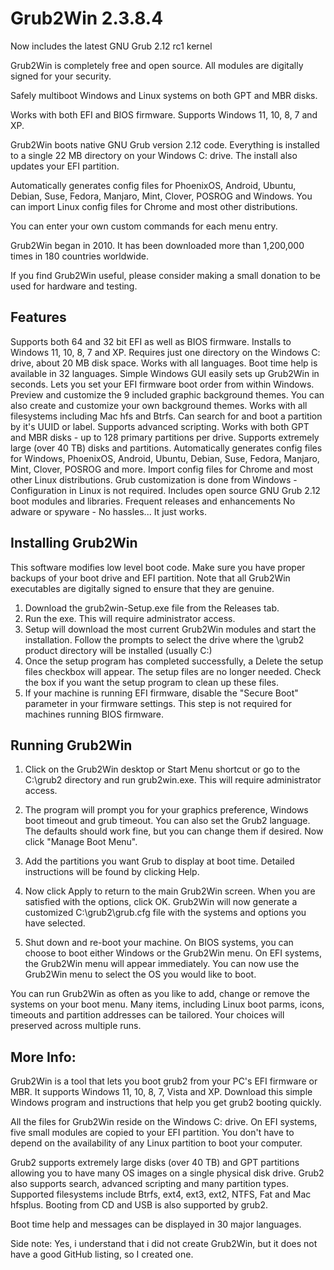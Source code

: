 # Grub2Win 2.3.8.4
Now includes the latest GNU Grub 2.12 rc1 kernel

Grub2Win is completely free and open source. All modules are digitally signed for your security.

Safely multiboot Windows and Linux systems on both GPT and MBR disks.

Works with both EFI and BIOS firmware. Supports Windows 11, 10, 8, 7 and XP.

Grub2Win boots native GNU Grub version 2.12 code. Everything is installed to a single 22 MB directory on your Windows C: drive. The install also updates your EFI partition.

Automatically generates config files for PhoenixOS, Android, Ubuntu, Debian, Suse, Fedora, Manjaro, Mint, Clover, POSROG and Windows. You can import Linux config files for Chrome and most other distributions.

You can enter your own custom commands for each menu entry.

Grub2Win began in 2010. It has been downloaded more than 1,200,000 times in 180 countries worldwide.

If you find Grub2Win useful, please consider making a small donation to be used for hardware and testing.

## Features
Supports both 64 and 32 bit EFI as well as BIOS firmware.
Installs to Windows 11, 10, 8, 7 and XP.
Requires just one directory on the Windows C: drive, about 20 MB disk space.
Works with all languages. Boot time help is available in 32 languages.
Simple Windows GUI easily sets up Grub2Win in seconds.
Lets you set your EFI firmware boot order from within Windows.
Preview and customize the 9 included graphic background themes. You can also create and customize your own background themes.
Works with all filesystems including Mac hfs and Btrfs.
Can search for and boot a partition by it's UUID or label. Supports advanced scripting.
Works with both GPT and MBR disks - up to 128 primary partitions per drive.
Supports extremely large (over 40 TB) disks and partitions.
Automatically generates config files for Windows, PhoenixOS, Android, Ubuntu, Debian, Suse, Fedora, Manjaro, Mint, Clover, POSROG and more.
Import config files for Chrome and most other Linux distributions.
Grub customization is done from Windows - Configuration in Linux is not required.
Includes open source GNU Grub 2.12 boot modules and libraries. Frequent releases and enhancements
No adware or spyware - No hassles... It just works.

## Installing Grub2Win
This software modifies low level boot code. Make sure you have proper backups of your boot drive and EFI partition. Note that all Grub2Win executables are digitally signed to ensure that they are genuine.

1) Download the grub2win-Setup.exe file from the Releases tab.
2) Run the exe. This will require administrator access. 
3) Setup will download the most current Grub2Win modules and start the installation. Follow the prompts to select the drive where the \grub2 product directory will be installed (usually C:)
4) Once the setup program has completed successfully, a Delete the setup files checkbox will appear. The setup files are no longer needed. Check the box if you want the setup program to clean up these files.
5) If your machine is running EFI firmware, disable the "Secure Boot" parameter in your firmware settings. This step is not required for machines running BIOS firmware.

## Running Grub2Win
1) Click on the Grub2Win desktop or Start Menu shortcut or go to the C:\grub2 directory and run grub2win.exe. This will require administrator access.

2) The program will prompt you for your graphics preference, Windows boot timeout and grub timeout. You can also set the Grub2 language. The defaults should work fine, but you can change them if desired. Now click "Manage Boot Menu".

3) Add the partitions you want Grub to display at boot time. Detailed instructions will be found by clicking Help.

4) Now click Apply to return to the main Grub2Win screen. When you are satisfied with the options, click OK. Grub2Win will now generate a customized C:\grub2\grub.cfg file with the systems and options you have selected.

5) Shut down and re-boot your machine. On BIOS systems, you can choose to boot either Windows or the Grub2Win menu. On EFI systems, the Grub2Win menu will appear immediately. You can now use the Grub2Win menu to select the OS you would like to boot.

You can run Grub2Win as often as you like to add, change or remove the systems on your boot menu. Many items, including Linux boot parms, icons, timeouts and partition addresses can be tailored. Your choices will preserved across multiple runs.

## More Info: 
Grub2Win is a tool that lets you boot grub2 from your PC's EFI firmware or MBR. It supports Windows 11, 10, 8, 7, Vista and XP. Download this simple Windows program and instructions that help you get grub2 booting quickly. 

All the files for Grub2Win reside on the Windows C: drive. On EFI systems, five small modules are copied to your EFI partition. You don't have to depend on the availability of any Linux partition to boot your computer. 

Grub2 supports extremely large disks (over 40 TB) and GPT partitions allowing you to have many OS images on a single physical disk drive. Grub2 also supports search, advanced scripting and many partition types. Supported filesystems include Btrfs, ext4, ext3, ext2, NTFS, Fat and Mac hfsplus. Booting from CD and USB is also supported by grub2.

Boot time help and messages can be displayed in 30 major languages.

Side note: Yes, i understand that i did not create Grub2Win, but it does not have a good GitHub listing, so I created one.

